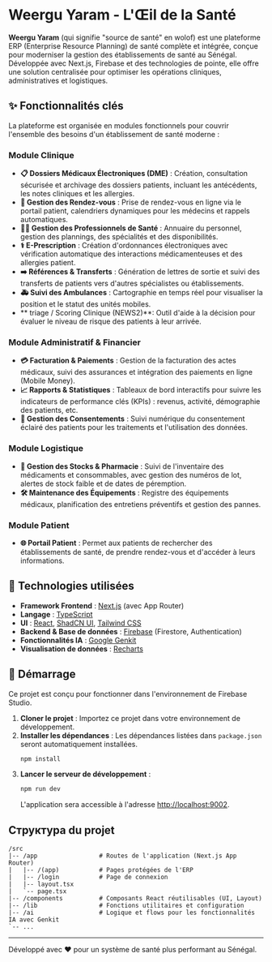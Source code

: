 # Weergu Yaram - L'Œil de la Santé

**Weergu Yaram** (qui signifie "source de santé" en wolof) est une plateforme ERP (Enterprise Resource Planning) de santé complète et intégrée, conçue pour moderniser la gestion des établissements de santé au Sénégal. Développée avec Next.js, Firebase et des technologies de pointe, elle offre une solution centralisée pour optimiser les opérations cliniques, administratives et logistiques.

## ✨ Fonctionnalités clés

La plateforme est organisée en modules fonctionnels pour couvrir l'ensemble des besoins d'un établissement de santé moderne :

### Module Clinique
- **📋 Dossiers Médicaux Électroniques (DME)** : Création, consultation sécurisée et archivage des dossiers patients, incluant les antécédents, les notes cliniques et les allergies.
- **📅 Gestion des Rendez-vous** : Prise de rendez-vous en ligne via le portail patient, calendriers dynamiques pour les médecins et rappels automatiques.
- **👨‍⚕️ Gestion des Professionnels de Santé** : Annuaire du personnel, gestion des plannings, des spécialités et des disponibilités.
- **⚕️ E-Prescription** : Création d'ordonnances électroniques avec vérification automatique des interactions médicamenteuses et des allergies patient.
- **➡️ Références & Transferts** : Génération de lettres de sortie et suivi des transferts de patients vers d'autres spécialistes ou établissements.
- **🚑 Suivi des Ambulances** : Cartographie en temps réel pour visualiser la position et le statut des unités mobiles.
- ** triage / Scoring Clinique (NEWS2)**: Outil d'aide à la décision pour évaluer le niveau de risque des patients à leur arrivée.

### Module Administratif & Financier
- **💳 Facturation & Paiements** : Gestion de la facturation des actes médicaux, suivi des assurances et intégration des paiements en ligne (Mobile Money).
- **📈 Rapports & Statistiques** : Tableaux de bord interactifs pour suivre les indicateurs de performance clés (KPIs) : revenus, activité, démographie des patients, etc.
- **🔐 Gestion des Consentements** : Suivi numérique du consentement éclairé des patients pour les traitements et l'utilisation des données.

### Module Logistique
- **💊 Gestion des Stocks & Pharmacie** : Suivi de l'inventaire des médicaments et consommables, avec gestion des numéros de lot, alertes de stock faible et de dates de péremption.
- **🛠️ Maintenance des Équipements** : Registre des équipements médicaux, planification des entretiens préventifs et gestion des pannes.

### Module Patient
- **🌐 Portail Patient** : Permet aux patients de rechercher des établissements de santé, de prendre rendez-vous et d'accéder à leurs informations.

## 🚀 Technologies utilisées

- **Framework Frontend** : [Next.js](https://nextjs.org/) (avec App Router)
- **Langage** : [TypeScript](https://www.typescriptlang.org/)
- **UI** : [React](https://reactjs.org/), [ShadCN UI](https://ui.shadcn.com/), [Tailwind CSS](https://tailwindcss.com/)
- **Backend & Base de données** : [Firebase](https://firebase.google.com/) (Firestore, Authentication)
- **Fonctionnalités IA** : [Google Genkit](https://firebase.google.com/docs/genkit)
- **Visualisation de données** : [Recharts](https://recharts.org/)

## 🏁 Démarrage

Ce projet est conçu pour fonctionner dans l'environnement de Firebase Studio.

1.  **Cloner le projet** : Importez ce projet dans votre environnement de développement.
2.  **Installer les dépendances** : Les dépendances listées dans `package.json` seront automatiquement installées.
    ```bash
    npm install
    ```
3.  **Lancer le serveur de développement** :
    ```bash
    npm run dev
    ```
    L'application sera accessible à l'adresse [http://localhost:9002](http://localhost:9002).

## Структура du projet

```
/src
|-- /app                 # Routes de l'application (Next.js App Router)
|   |-- /(app)           # Pages protégées de l'ERP
|   |-- /login           # Page de connexion
|   |-- layout.tsx
|   `-- page.tsx
|-- /components          # Composants React réutilisables (UI, Layout)
|-- /lib                 # Fonctions utilitaires et configuration
|-- /ai                  # Logique et flows pour les fonctionnalités IA avec Genkit
`-- ...
```

---
Développé avec ❤️ pour un système de santé plus performant au Sénégal.
